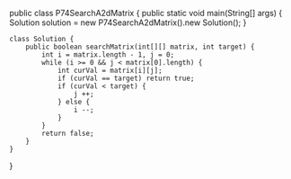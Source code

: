 public class P74SearchA2dMatrix {
    public static void main(String[] args) {
        Solution solution = new P74SearchA2dMatrix().new Solution();
    }

    class Solution {
        public boolean searchMatrix(int[][] matrix, int target) {
            int i = matrix.length - 1, j = 0;
            while (i >= 0 && j < matrix[0].length) {
                int curVal = matrix[i][j];
                if (curVal == target) return true;
                if (curVal < target) {
                    j ++;
                } else {
                    i --;
                }
            }
            return false;
        }
    }
}
